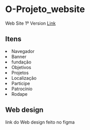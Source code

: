 <h1> O-Projeto_website</h1>
Web Site 1º Version
<a href='https://o-projeto.github.io/O-Projeto_website/'>Link</a>
<h2>Itens</h2>
<li>Navegador</li>
<li>Banner</li>
<li>fundação</li>
<li>Objetivos</li>
<li>Projetos</li>
<li>Localização</li>
<li>Participe</li>
<li>Patrocínio</li>
<li>Rodape</li>

<h2>Web design</h2>
link do Web design feito no figma
